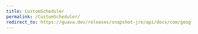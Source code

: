 ```yaml
---
title: CustomScheduler
permalink: /CustomScheduler/
redirect_to: https://guava.dev/releases/snapshot-jre/api/docs/com/google/common/util/concurrent/AbstractScheduledService.CustomScheduler.html
---
```


